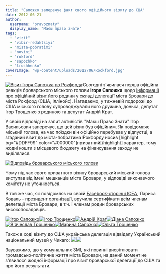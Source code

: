 ```yaml
---
title: "Сапожко заперечує факт свого офіційного візиту до США"
date: 2012-06-21
author: 
  username: "pravoznaty"
  display_name: "Маєш право знати"
tags: 
  - "vizit"
  - "vibir-redaktsiyi"
  - "mista-pobratimi"
  - "novini"
  - "rokford"
  - "sapozhko"
  - "troshhenko"
coverImage: "wp-content/uploads/2012/06/Rockford.jpg"
---
```


[![](https://mpz.brovary.org/wp-content/uploads/2012/06/Rockford.jpg "Візит Ігоря Сапожка до Рокфорда")](https://mpz.brovary.org/wp-content/uploads/2012/06/Rockford.jpg)Сьогодні з'явилася перша офіційна реакція броварського міського голови **Ігоря Сапожка** щодо [інформації про офіційний візит його родини](https://mpz.brovary.org/brovarski-mozhnovladtsi-razom-z-rodinami-vidvidali-ssha-u-skladi-delegatsiyi-mista/ "Броварські можновладці разом з родинами відвідали США у складі делегації міста") у складі делегації міста Бровари до міста Рокфорд (США, Іллінойс). Нагадаємо, у тижневій подорожі до США міського голову супроводжували його дружина, донька, депутат Ігор Трощенко з родиною та депутат Андрій Крат.

У своїй відповіді на запит активістів "Маєш Право Знати" Ігор Васильович заперечує, що цей візит був офіційним. Як повідомляє міський голова, на час поїздки він офіційно перебував у відпустці, а згаданий візит до міста-побратима Рокфорду носив \[highlight bg="#DDFF99" color="#000000"\]приватний\[/highlight\] характер, тому жодні кошти з місцевого бюджету на фінансування заходу не виділялися.

[![](https://mpz.brovary.org/wp-content/uploads/2012/06/SapojkoAnswer.jpg "Відповідь броварського міського голови")](https://mpz.brovary.org/wp-content/uploads/2012/06/SapojkoAnswer.jpg)

Чому під час свого приватного візиту броварський міський голова виступав від імені мешканців міста Бровари, у відповіді виконавчого комітету не уточнюється.

В той же час, як повідомляє на своїй [Facebook-сторінці ICEA](https://www.facebook.com/media/set/?set=a.406504969372230.93619.174721562550573&type=1 "ICEA"), Лариса Коваль - президент організації, вручила сертифікати всім членам делегації міста Бровари, в т.ч. і членам родин броварських високопосадовців.

[![](https://mpz.brovary.org/wp-content/uploads/2012/06/389277_406505049372222_1735296013_n.jpg "Ігор Сапожко")](https://mpz.brovary.org/wp-content/uploads/2012/06/389277_406505049372222_1735296013_n.jpg)[![](https://mpz.brovary.org/wp-content/uploads/2012/06/527664_406505202705540_124130214_n.jpg "Ігор Трощенко")](https://mpz.brovary.org/wp-content/uploads/2012/06/527664_406505202705540_124130214_n.jpg)[![](https://mpz.brovary.org/wp-content/uploads/2012/06/401690_406505169372210_1540860048_n.jpg "Андрій Крат")](https://mpz.brovary.org/wp-content/uploads/2012/06/401690_406505169372210_1540860048_n.jpg)[![](https://mpz.brovary.org/wp-content/uploads/2012/06/545531_406505146038879_1747506393_n.jpg "Діана Сапожко")](https://mpz.brovary.org/wp-content/uploads/2012/06/545531_406505146038879_1747506393_n.jpg)[![](https://mpz.brovary.org/wp-content/uploads/2012/06/69255_406505256038868_1029150082_n.jpg "В'ячеслав Трощенко")](https://mpz.brovary.org/wp-content/uploads/2012/06/69255_406505256038868_1029150082_n.jpg)[![](https://mpz.brovary.org/wp-content/uploads/2012/06/303389_406505226038871_1851840144_n.jpg "Марина Сапожко")](https://mpz.brovary.org/wp-content/uploads/2012/06/303389_406505226038871_1851840144_n.jpg)[![](https://mpz.brovary.org/wp-content/uploads/2012/06/536666_406505076038886_1724126162_n.jpg "Ольга Трощенко")](https://mpz.brovary.org/wp-content/uploads/2012/06/536666_406505076038886_1724126162_n.jpg)

Також в ході візиту до США українська делегація відвідалу Український національний музей у Чикаго: [![](https://mpz.brovary.org/wp-content/uploads/2012/06/582276_406497576039636_1714401054_n.jpg)](https://mpz.brovary.org/wp-content/uploads/2012/06/582276_406497576039636_1714401054_n.jpg)[![](https://mpz.brovary.org/wp-content/uploads/2012/06/385753_406497562706304_60550609_n.jpg)](https://mpz.brovary.org/wp-content/uploads/2012/06/385753_406497562706304_60550609_n.jpg)

Зауважимо, що у комунальних ЗМІ, які повинні висвітлювати громадсько-політичне життя міста Бровари, на даний момент не з'явилося жодної інформації про візит броварської делегації до США та про його результати.
